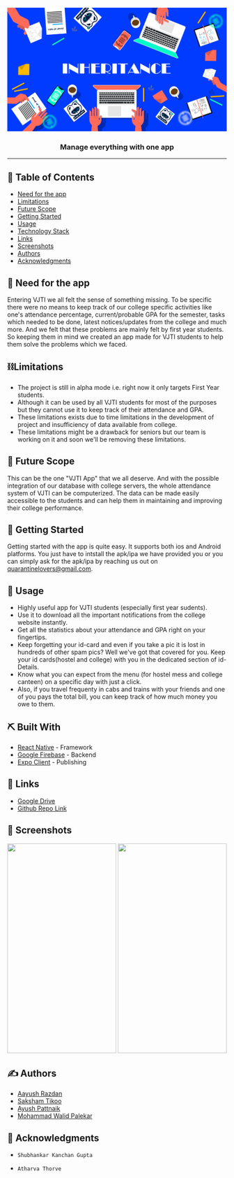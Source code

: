 <p align="center">
  <a href="" rel="noopener">
 <img src="./assets/readme.png" alt="Project logo"></a>
</p>

<h3 align="center"> Manage everything with one app
    <br> 
</h3>

---

## 📝 Table of Contents

- [Need for the app](#problem_statement)
- [Limitations](#limitations)
- [Future Scope](#future_scope)
- [Getting Started](#getting_started)
- [Usage](#usage)
- [Technology Stack](#tech_stack)
- [Links](#links)
- [Screenshots](#screenshots)
- [Authors](#authors)
- [Acknowledgments](#acknowledgments)

## 🧐 Need for the app <a name = "problem_statement"></a>

Entering VJTI we all felt the sense of something missing. To be specific there were no means to keep track of our college specific activities like one's attendance percentage, current/probable GPA for the semester, tasks which needed to be done, latest notices/updates from the college and much more. And we felt that these problems are mainly felt by first year students. So keeping them in mind we created an app made for VJTI students to help them solve the problems which we faced.

## ⛓️Limitations <a name = "limitations"></a>

- The project is still in alpha mode i.e. right now it only targets First Year students.
- Although it can be used by all VJTI students for most of the purposes but they cannot use it to keep track of their attendance and GPA.
- These limitations exists due to time limitations in the development of project and insufficiency of data available from college.
- These limitations might be a drawback for seniors but our team is working on it and soon we'll be removing these limitations.

## 🚀 Future Scope <a name = "future_scope"></a>

This can be the one "VJTI App" that we all deserve. And with the possible integration of our database with college servers, the whole attendance system of VJTI can be computerized. The data can be made easily accessible to the students and can help them in maintaining and improving their college performance.

## 🏁 Getting Started <a name = "getting_started"></a>

Getting started with the app is quite easy. It supports both ios and Android platforms. You just have to intstall the apk/ipa we have provided you or you can simply ask for the apk/ipa by reaching us out on quarantinelovers@gmail.com.

## 🎈 Usage <a name="usage"></a>

- Highly useful app for VJTI students (especially first year sudents).
- Use it to download all the important notifications from the college website instantly.
- Get all the statistics about your attendance and GPA right on your fingertips.
- Keep forgetting your id-card and even if you take a pic it is lost in hundreds of other spam pics? Well we've got that covered for you. Keep your id cards(hostel and college) with you in the dedicated section of id-Details.
- Know what you can expect from the menu (for hostel mess and college canteen) on a specific day with just a click.
- Also, if you travel frequenty in cabs and trains with your friends and one of you pays the total bill, you can keep track of how much money you owe to them.

## ⛏️ Built With <a name = "tech_stack"></a>

- [React Native](https://github.com/facebook/react-native) - Framework
- [Google Firebase](https://firebase.google.com) - Backend
- [Expo Client](https://expo.io/) - Publishing

## 🔗 Links <a name = "links"></a>

- [Google Drive](https://drive.google.com/drive/folders/1Lqcg8Rbyl3UKUTf0ejsHWkXMpYA5EP3Y?usp=sharing)
- [Github Repo Link](https://github.com/aayush-razdan/Quarantine-Lovers)

## 🤳 Screenshots <a name = "screenshots"></a>

<!-- ![image](https://user-images.githubusercontent.com/59977316/87031393-b6bf4b80-c200-11ea-997a-793706b53bba.jpg)
![merge_from_ofoct (1)](https://user-images.githubusercontent.com/59977316/87031395-b8890f00-c200-11ea-95c0-274d47846579.jpg) -->


<img src="https://user-images.githubusercontent.com/60364028/87046109-5c30ea00-c216-11ea-8bd9-e0063bdbb033.jpeg" width="250" height="480">
  
<img src="https://user-images.githubusercontent.com/60364028/87046727-26d8cc00-c217-11ea-9dcd-508cb0e68dd8.jpeg" width="250" height="480">



## ✍️ Authors <a name = "authors"></a>

- [Aayush Razdan](https://github.com/aayush-razdan)
- [Saksham Tikoo](https://github.com/tikoosaksham)
- [Ayush Pattnaik](https://github.com/ayushpattnaik)
- [Mohammad Walid Palekar](https://github.com/greybeard9)

## 🎉 Acknowledgments <a name = "acknowledgments"></a>

-     Shubhankar Kanchan Gupta
-     Atharva Thorve
